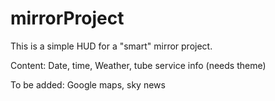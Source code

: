# mirrorProject

This is a simple HUD for a "smart" mirror project.

Content:
Date, time, Weather, tube service info (needs theme)

To be added:
Google maps, sky news
